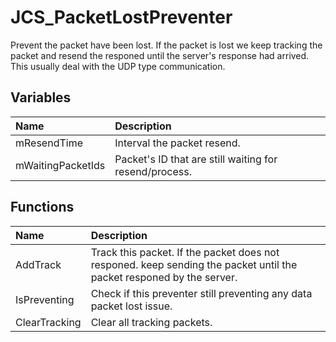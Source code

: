 # JCS_PacketLostPreventer

Prevent the packet have been lost. If the packet is lost we
keep tracking the packet and resend the responed until the
server's response had arrived. This usually deal with the
UDP type communication.

## Variables

| Name              | Description                                            |
|:------------------|:-------------------------------------------------------|
| mResendTime       | Interval the packet resend.                            |
| mWaitingPacketIds | Packet's ID that are still waiting for resend/process. |

## Functions

| Name          | Description                                                                                                          |
|:--------------|:---------------------------------------------------------------------------------------------------------------------|
| AddTrack      | Track this packet. If the packet does not responed. keep sending the packet until the packet responed by the server. |
| IsPreventing  | Check if this preventer still preventing any data packet lost issue.                                                 |
| ClearTracking | Clear all tracking packets.                                                                                          |
